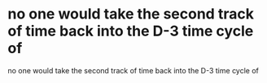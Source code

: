 # no one would take the second track of time back into the D-3 time cycle of

no one would take the second track of time back into the D-3 time cycle of